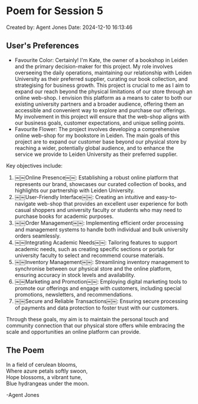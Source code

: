 # Poem for Session 5

Created by: Agent Jones
Date: 2024-12-10 16:13:46

## User's Preferences
- Favourite Color: Certainly! I'm Kate, the owner of a bookshop in Leiden and the primary decision-maker for this project. My role involves overseeing the daily operations, maintaining our relationship with Leiden University as their preferred supplier, curating our book collection, and strategising for business growth. This project is crucial to me as I aim to expand our reach beyond the physical limitations of our store through an online web-shop. I envision this platform as a means to cater to both our existing university partners and a broader audience, offering them an accessible and convenient way to explore and purchase our offerings. My involvement in this project will ensure that the web-shop aligns with our business goals, customer expectations, and unique selling points.
- Favourite Flower: The project involves developing a comprehensive online web-shop for my bookstore in Leiden. The main goals of this project are to expand our customer base beyond our physical store by reaching a wider, potentially global audience, and to enhance the service we provide to Leiden University as their preferred supplier.

Key objectives include:

1. ￼￼Online Presence￼￼: Establishing a robust online platform that represents our brand, showcases our curated collection of books, and highlights our partnership with Leiden University.
2. ￼￼User-Friendly Interface￼￼: Creating an intuitive and easy-to-navigate web-shop that provides an excellent user experience for both casual shoppers and university faculty or students who may need to purchase books for academic purposes.
3. ￼￼Order Management￼￼: Implementing efficient order processing and management systems to handle both individual and bulk university orders seamlessly.
4. ￼￼Integrating Academic Needs￼￼: Tailoring features to support academic needs, such as creating specific sections or portals for university faculty to select and recommend course materials.
5. ￼￼Inventory Management￼￼: Streamlining inventory management to synchronise between our physical store and the online platform, ensuring accuracy in stock levels and availability.
6. ￼￼Marketing and Promotion￼￼: Employing digital marketing tools to promote our offerings and engage with customers, including special promotions, newsletters, and recommendations.
7. ￼￼Secure and Reliable Transactions￼￼: Ensuring secure processing of payments and data protection to foster trust with our customers.

Through these goals, my aim is to maintain the personal touch and community connection that our physical store offers while embracing the scale and opportunities an online platform can provide.

## The Poem

In a field of cerulean blooms,  
Where azure petals softly swoon,  
Hope blossoms, a vibrant tune,  
Blue hydrangeas under the moon.  

-Agent Jones